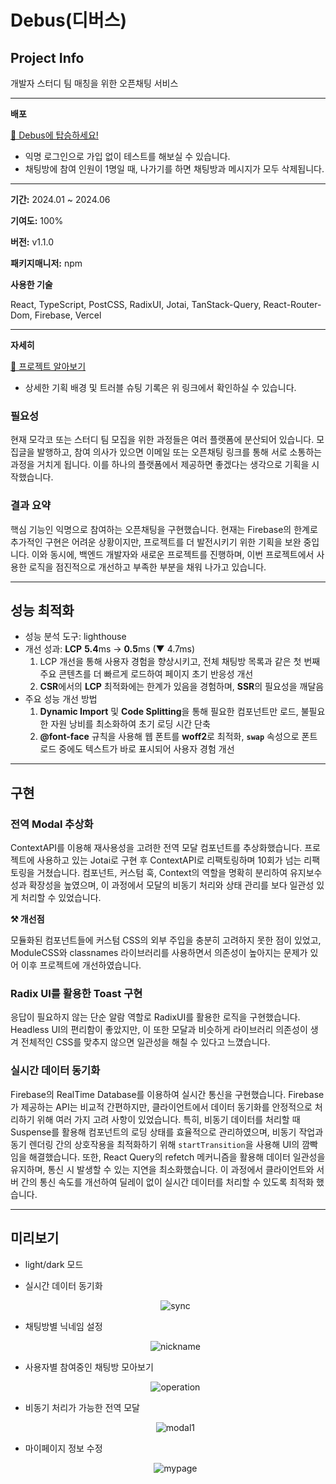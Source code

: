 # Debus(디버스)

## Project Info

개발자 스터디 팀 매칭을 위한 오픈채팅 서비스

---

**배포**

[🚌 Debus에 탑승하세요!](https://debus-project.vercel.app/)

- 익명 로그인으로 가입 없이 테스트를 해보실 수 있습니다.
- 채팅방에 참여 인원이 1명일 때, 나가기를 하면 채팅방과 메시지가 모두 삭제됩니다.

---

**기간:** 2024.01 ~ 2024.06

**기여도:** 100%

**버전:** v1.1.0

**패키지매니저:** npm

**사용한 기술**

React, TypeScript, PostCSS, RadixUI, Jotai, TanStack-Query, React-Router-Dom, Firebase, Vercel

---

**자세히**

[🔗 프로젝트 알아보기](https://heeheehoho.notion.site/Debus-13d6dc51036b429e8bc2d5ed62288a97?pvs=4)

- 상세한 기획 배경 및 트러블 슈팅 기록은 위 링크에서 확인하실 수 있습니다.

### 필요성

현재 모각코 또는 스터디 팀 모집을 위한 과정들은 여러 플랫폼에 분산되어 있습니다. 모집글을 발행하고, 참여 의사가 있으면 이메일 또는 오픈채팅 링크를 통해 서로 소통하는 과정을 거치게 됩니다. 이를 하나의 플랫폼에서 제공하면 좋겠다는 생각으로 기획을 시작했습니다.

### **결과 요약**

핵심 기능인 익명으로 참여하는 오픈채팅을 구현했습니다. 현재는 Firebase의 한계로 추가적인 구현은 어려운 상황이지만, 프로젝트를 더 발전시키기 위한 기획을 보완 중입니다. 이와 동시에, 백엔드 개발자와 새로운 프로젝트를 진행하며, 이번 프로젝트에서 사용한 로직을 점진적으로 개선하고 부족한 부분을 채워 나가고 있습니다.

---

## 성능 최적화

- 성능 분석 도구: lighthouse
- 개선 성과: **LCP** **5.4**ms → **0.5**ms (▼ 4.7ms)
  1. LCP 개선을 통해 사용자 경험을 향상시키고, 전체 채팅방 목록과 같은 첫 번째 주요 콘텐츠를 더 빠르게 로드하여 페이지 초기 반응성 개선
  2. **CSR**에서의 **LCP** 최적화에는 한계가 있음을 경험하며, **SSR**의 필요성을 깨달음
- 주요 성능 개선 방법
  1. **Dynamic Import** 및 **Code Splitting**을 통해 필요한 컴포넌트만 로드, 불필요한 자원 낭비를 최소화하여 초기 로딩 시간 단축
  2. **@font-face** 규칙을 사용해 웹 폰트를 **woff2**로 최적화, **`swap`** 속성으로 폰트 로드 중에도 텍스트가 바로 표시되어 사용자 경험 개선

---

## 구현

### 전역 Modal 추상화

ContextAPI를 이용해 재사용성을 고려한 전역 모달 컴포넌트를 추상화했습니다. 프로젝트에 사용하고 있는 Jotai로 구현 후 ContextAPI로 리팩토링하며 10회가 넘는 리팩토링을 거쳤습니다. 컴포넌트, 커스텀 훅, Context의 역할을 명확히 분리하여 유지보수성과 확장성을 높였으며, 이 과정에서 모달의 비동기 처리와 상태 관리를 보다 일관성 있게 처리할 수 있었습니다.

**⚒️ 개선점**

모듈화된 컴포넌트들에 커스텀 CSS의 외부 주입을 충분히 고려하지 못한 점이 있었고, ModuleCSS와 classnames 라이브러리를 사용하면서 의존성이 높아지는 문제가 있어 이후 프로젝트에 개선하였습니다.

### Radix UI를 활용한 Toast 구현

응답이 필요하지 않는 단순 알람 역할로 RadixUI를 활용한 로직을 구현했습니다. Headless UI의 편리함이 좋았지만, 이 또한 모달과 비슷하게 라이브러리 의존성이 생겨 전체적인 CSS를 맞추지 않으면 일관성을 해칠 수 있다고 느꼈습니다.

### 실시간 데이터 동기화

Firebase의 RealTime Database를 이용하여 실시간 통신을 구현했습니다. Firebase가 제공하는 API는 비교적 간편하지만, 클라이언트에서 데이터 동기화를 안정적으로 처리하기 위해 여러 가지 고려 사항이 있었습니다. 특히, 비동기 데이터를 처리할 때 Suspense를 활용해 컴포넌트의 로딩 상태를 효율적으로 관리하였으며, 비동기 작업과 동기 렌더링 간의 상호작용을 최적화하기 위해 `startTransition`을 사용해 UI의 깜빡임을 해결했습니다. 또한, React Query의 refetch 메커니즘을 활용해 데이터 일관성을 유지하며, 통신 시 발생할 수 있는 지연을 최소화했습니다. 이 과정에서 클라이언트와 서버 간의 통신 속도를 개선하여 딜레이 없이 실시간 데이터를 처리할 수 있도록 최적화 했습니다.

---

## 미리보기

- light/dark 모드
- 실시간 데이터 동기화
  <p align="center">
    <img src="https://github.com/user-attachments/assets/8e0696cc-86a5-4307-9a3e-7ca8e268bb77" alt="sync">
  </p>

- 채팅방별 닉네임 설정
  <p align="center">
    <img src="https://github.com/user-attachments/assets/3a174539-b94a-43ce-9a0a-c4fe37760201" alt="nickname">
  </p>

- 사용자별 참여중인 채팅방 모아보기
  <p align="center">
    <img src="https://github.com/user-attachments/assets/e5fa1339-4e80-4b8a-befd-d5230547371d" alt="operation">
  </p>

- 비동기 처리가 가능한 전역 모달
  <p align="center">
    <img src="https://github.com/user-attachments/assets/39a9b0f5-dd9b-4835-9202-4fbc3e8612db" alt="modal1">
  </p>

- 마이페이지 정보 수정
  <p align="center">
    <img src="https://github.com/user-attachments/assets/42277e50-4eac-41ee-8561-c794c4f352e8" alt="mypage">
  </p>
